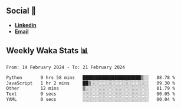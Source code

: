 ## Social 🔗

- [**Linkedin**](https://www.linkedin.com/in/trevorward001/)
- **<a href="mailto:trevorward001@gmail.com">Email<a>**

## Weekly Waka Stats 📊
<!--START_SECTION:waka-->

```txt
From: 14 February 2024 - To: 21 February 2024

Python       9 hrs 58 mins   ██████████████████████▒░░   88.78 %
JavaScript   1 hr 2 mins     ██▒░░░░░░░░░░░░░░░░░░░░░░   09.30 %
Other        12 mins         ▒░░░░░░░░░░░░░░░░░░░░░░░░   01.79 %
Text         0 secs          ░░░░░░░░░░░░░░░░░░░░░░░░░   00.05 %
YAML         0 secs          ░░░░░░░░░░░░░░░░░░░░░░░░░   00.04 %
```

<!--END_SECTION:waka-->

<!--

Here are some ideas to get you started:

- 🔭 I’m currently working on (way to add branches committed on)
- 🌱 I’m currently learning Web Frameworks and Machine Learning! (Lisp, JS (react & angular), Python, and __)
- 💬 Ask me about ...
- 📫 How to reach me: 
- 😄 Pronouns: He/Him/His
- ⚡ Fun fact: ...

that-recsys-lab
-->
